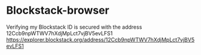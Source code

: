 # Blockstack-browser
Verifying my Blockstack ID is secured with the address 12Ccb9npWTWV7hXdjMpLct7vjBV5evLFS1 https://explorer.blockstack.org/address/12Ccb9npWTWV7hXdjMpLct7vjBV5evLFS1
